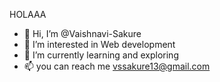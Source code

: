 HOLAAA


- 👋 Hi, I’m @Vaishnavi-Sakure
- 👀 I’m interested in Web development
- 🌱 I’m currently learning and exploring
- 📫 you can reach me vssakure13@gmail.com

<!---
Vaishnavi-Sakure/Vaishnavi-Sakure is a ✨ special ✨ repository because its `README.md` (this file) appears on your GitHub profile.
You can click the Preview link to take a look at your changes.
--->
